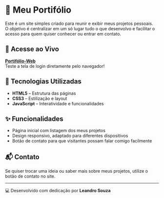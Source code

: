 # 📂 Meu Portifólio

Este é um site simples criado para reunir e exibir meus projetos pessoais.  
O objetivo é centralizar em um só lugar tudo o que desenvolvo e facilitar o acesso para quem quiser conhecer ou entrar em contato.

## 🔗 Acesse ao Vivo
[**Portifólio-Web**](https://oliverleandro.github.io/Meu-Website/)  
Teste a tela de login diretamente pelo navegador!

## 🚀 Tecnologias Utilizadas
- **HTML5** – Estrutura das páginas
- **CSS3** – Estilização e layout
- **JavaScript** – Interatividade e funcionalidades

## ✨ Funcionalidades
- Página inicial com listagem dos meus projetos
- Design responsivo, adaptado para diferentes dispositivos
- Botão de contato para que visitantes possam falar comigo facilmente

## 📬 Contato
Se quiser trocar uma ideia ou saber mais sobre meus projetos, utilize o botão de contato no site.

---

💻 Desenvolvido com dedicação por **Leandro Souza**
